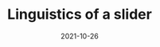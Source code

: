 ---
title: "Linguistics of a slider"
date: "2021-10-26"
updated: "2021-11-01"
categories:
- "ui"
- "useability"
coverImage: "/images/jefferson-santos-fCEJGBzAkrU-unsplash.jpg"
coverWidth: 16
coverHeight: 9
excerpt: Check out how heading links work with this starter in this post.
---